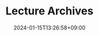 ---
weight: 999
title: "Lecture Archives"
description: "作成者が過去の講演で使用・紹介したプロンプト"
icon: "Archive"
date: "2024-01-15T13:26:58+09:00"
lastmod: "2024-01-15T13:26:58+09:00"
draft: false
toc: true
---